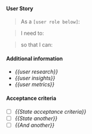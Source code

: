 <!-- Avoid any type of solutions in this user story -->
<!-- replace _{{...}}_ with your own words or remove -->
#### User Story
<!-- {{Provide a detailed description of the user's need here, but avoid any type of solutions}} -->
> As a `[user role below]`:


> I need to:


> so that I can:


#### Additional information
<!--  {{Please provide any additional information or resources for reference}} -->
 - _{{user research}}_
 - _{{user insights}}_
 - _{{user metrics}}_

#### Acceptance criteria
 - [ ] _{{State acceptance criteria}}_
 - [ ] _{{State another}}_
 - [ ] _{{And another}}_

<!-- Consider the following when writing Acceptance criteria for this story. -->
<!-- *** Each product backlog item or user story should have at least one Acceptance criteria. -->
<!-- *** Acceptance criteria defines a deliverable that can be completed in a single sprint -->
<!-- *** Each Acceptance criterion is independently testable. -->
<!-- *** Include functional as well as non-functional criteria – when relevant. -->
<!-- *** Team members write Acceptance criteria and the Product Owner verifies it. -->
